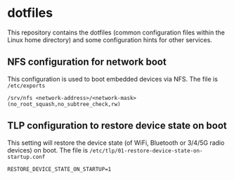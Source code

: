 # dotfiles

This repository contains the dotfiles (common configuration files within the Linux home directory) and some configuration hints for other services.

## NFS configuration for network boot
This configuration is used to boot embedded devices via NFS. The file is `/etc/exports`
```
/srv/nfs <network-address>/<network-mask>(no_root_squash,no_subtree_check,rw)
```

## TLP configuration to restore device state on boot
This setting will restore the device state (of WiFi, Bluetooth or 3/4/5G radio devices) on boot. The file is `/etc/tlp/01-restore-device-state-on-startup.conf`
```
RESTORE_DEVICE_STATE_ON_STARTUP=1
```
